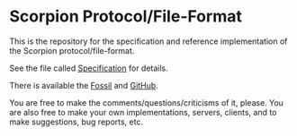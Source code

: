# Scorpion Protocol/File-Format

This is the repository for the specification and reference implementation
of the Scorpion protocol/file-format.

See the file called [Specification](/Specification) for details.

There is available the [Fossil](http://zzo38computer.org/fossil/scorpion.ui)
and [GitHub](https://github.com/zzo38/scorpion).

You are free to make the comments/questions/criticisms of it, please. You are
also free to make your own implementations, servers, clients, and to make
suggestions, bug reports, etc.

